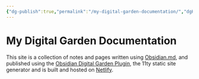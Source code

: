 ```yaml
---
{"dg-publish":true,"permalink":"/my-digital-garden-documentation/","dgHomeLink":true,"dgPassFrontmatter":false}
---
```



# My Digital Garden Documentation

This site is a collection of notes and pages written using [Obsidian.md](obsidian.md), and published using the [Obsidian Digital Garden Plugin](https://github.com/oleeskild/obsidian-digital-garden), the 11ty static site generator and is built and hosted on [Netlify](netlify.com).
